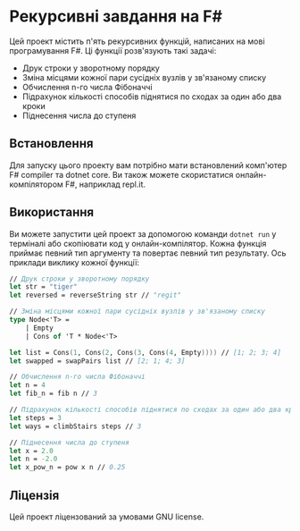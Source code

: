 # Рекурсивні завдання на F#

Цей проект містить п'ять рекурсивних функцій, написаних на мові програмування F#. Ці функції розв'язують такі задачі:

- Друк строки у зворотному порядку
- Зміна місцями кожної пари сусідніх вузлів у зв'язаному списку
- Обчислення n-го числа Фібоначчі
- Підрахунок кількості способів піднятися по сходах за один або два кроки
- Піднесення числа до ступеня

## Встановлення

Для запуску цього проекту вам потрібно мати встановлений комп'ютер F# compiler та dotnet core. Ви також можете скористатися онлайн-компілятором F#, наприклад repl.it.

## Використання

Ви можете запустити цей проект за допомогою команди `dotnet run` у терміналі або скопіювати код у онлайн-компілятор. Кожна функція приймає певний тип аргументу та повертає певний тип результату. Ось приклади виклику кожної функції:

```fsharp
// Друк строки у зворотному порядку
let str = "tiger"
let reversed = reverseString str // "regit"

// Зміна місцями кожної пари сусідніх вузлів у зв'язаному списку
type Node<'T> = 
    | Empty
    | Cons of 'T * Node<'T>

let list = Cons(1, Cons(2, Cons(3, Cons(4, Empty)))) // [1; 2; 3; 4]
let swapped = swapPairs list // [2; 1; 4; 3]

// Обчислення n-го числа Фібоначчі
let n = 4
let fib_n = fib n // 3

// Підрахунок кількості способів піднятися по сходах за один або два кроки
let steps = 3
let ways = climbStairs steps // 3

// Піднесення числа до ступеня
let x = 2.0
let n = -2.0
let x_pow_n = pow x n // 0.25
```

## Ліцензія

Цей проект ліцензований за умовами GNU license.
